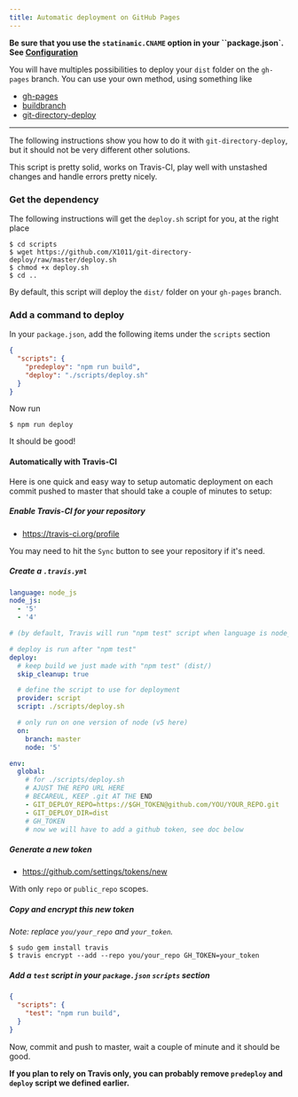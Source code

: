 ```yaml
---
title: Automatic deployment on GitHub Pages
---
```


**Be sure that you use the ``statinamic.CNAME`` option in your
``package.json`. See [Configuration](./configuration/)**

You will have multiples possibilities to deploy your `dist` folder on the
`gh-pages` branch.
You can use your own method, using something like
- [gh-pages](https://www.npmjs.com/package/gh-pages)
- [buildbranch](https://www.npmjs.com/package/buildbranch)
- [git-directory-deploy](https://github.com/X1011/git-directory-deploy)

---

The following instructions show you how to do it with `git-directory-deploy`,
but it should not be very different other solutions.

This script is pretty solid, works on Travis-CI, play well with unstashed
changes and handle errors pretty nicely.

### Get the dependency

The following instructions will get the `deploy.sh` script for you, at the right
place

```console
$ cd scripts
$ wget https://github.com/X1011/git-directory-deploy/raw/master/deploy.sh
$ chmod +x deploy.sh
$ cd ..
```

By default, this script will deploy the `dist/` folder on your `gh-pages`
branch.

### Add a command to deploy

In your `package.json`, add the following items under the `scripts` section

```json
{
  "scripts": {
    "predeploy": "npm run build",
    "deploy": "./scripts/deploy.sh"
  }
}
```

Now run

```console
$ npm run deploy
```

It should be good!

#### Automatically with Travis-CI

Here is one quick and easy way to setup automatic deployment on each commit
pushed to master that should take a couple of minutes to setup:

##### Enable Travis-CI for your repository

- https://travis-ci.org/profile

You may need to hit the `Sync` button to see your repository if it's need.

##### Create a `.travis.yml`

```yml
language: node_js
node_js:
  - '5'
  - '4'

# (by default, Travis will run "npm test" script when language is node_js)

# deploy is run after "npm test"
deploy:
  # keep build we just made with "npm test" (dist/)
  skip_cleanup: true

  # define the script to use for deployment
  provider: script
  script: ./scripts/deploy.sh

  # only run on one version of node (v5 here)
  on:
    branch: master
    node: '5'

env:
  global:
    # for ./scripts/deploy.sh
    # AJUST THE REPO URL HERE
    # BECAREUL, KEEP .git AT THE END
    - GIT_DEPLOY_REPO=https://$GH_TOKEN@github.com/YOU/YOUR_REPO.git
    - GIT_DEPLOY_DIR=dist
    # GH_TOKEN
    # now we will have to add a github token, see doc below
```

##### Generate a new token

- https://github.com/settings/tokens/new

With only `repo` or `public_repo` scopes.

##### Copy and encrypt this new token

*Note: replace `you/your_repo` and `your_token`.*

```console
$ sudo gem install travis
$ travis encrypt --add --repo you/your_repo GH_TOKEN=your_token
```

##### Add a `test` script in your `package.json` `scripts` section

```json
{
  "scripts": {
    "test": "npm run build",
  }
}
```

Now, commit and push to master, wait a couple of minute and it should be good.

**If you plan to rely on Travis only, you can probably remove `predeploy` and
`deploy` script we defined earlier.**

